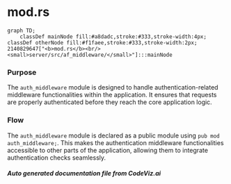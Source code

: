 # mod.rs

```mermaid
graph TD;
    classDef mainNode fill:#a8dadc,stroke:#333,stroke-width:4px;
classDef otherNode fill:#f1faee,stroke:#333,stroke-width:2px;
2140829647["<b>mod.rs</b><br/><small>server/src/af_middleware/</small>"]:::mainNode

```
### Purpose
The `auth_middleware` module is designed to handle authentication-related middleware functionalities within the application. It ensures that requests are properly authenticated before they reach the core application logic.

### Flow
The `auth_middleware` module is declared as a public module using `pub mod auth_middleware;`. This makes the authentication middleware functionalities accessible to other parts of the application, allowing them to integrate authentication checks seamlessly.

##### Auto generated documentation file from CodeViz.ai
